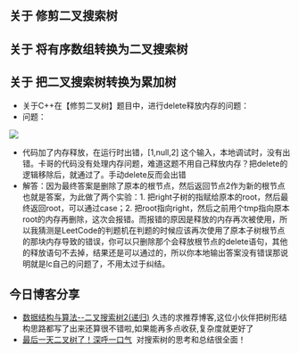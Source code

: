 ## 关于 修剪二叉搜索树  

## 关于 将有序数组转换为二叉搜索树  

## 关于 把二叉搜索树转换为累加树  

- 关于C++在【修剪二叉树】题目中，进行delete释放内存的问题：  
- 问题：

![](../../../Attachment/imgs/0000k/1668694446367-61dd950a-4677-4d0e-8e7f-720fe3adbac8.webp)

- 代码加了内存释放，在运行时出错，[1,null,2] 这个输入，本地调试时，没有出错。卡哥的代码没有处理内存问题，难道这题不用自己释放内存？把delete的逻辑移除后，就通过了。手动delete反而会出错  
- 解答：因为最终答案是删除了原本的根节点，然后返回节点2作为新的根节点也就是答案，为此做了两个实验：1. 把right子树的指赋给原本的root，然后最终返回root，可以通过case；2. 把root指向right，然后之前用个tmp指向原本root的内存再删除，这次会报错。而报错的原因是释放的内存再次被使用，所以我猜测是LeetCode的判题机在判题的时候应该再次使用了原本子树根节点的那块内存导致的错误，你可以只删除那个会释放根节点的delete语句，其他的释放语句不去掉，结果还是可以通过的，所以你本地输出答案没有错误那说明就是lc自己的问题了，不用太过于纠结。  

## 今日博客分享  

- [数据结构与算法--二叉搜索树2(递归)](https://blog.csdn.net/weixin_63894681/article/details/127306790?spm=1001.2014.3001.5502) 久违的求推荐博客,这位小伙伴把树形结构思路都写了出来还算很不错啦,如果能再多点收获,复杂度就更好了 
- [最后一天二叉树了！深呼一口气](https://zhuanlan.zhihu.com/p/590071640?)  对搜索树的思考和总结很全面！
